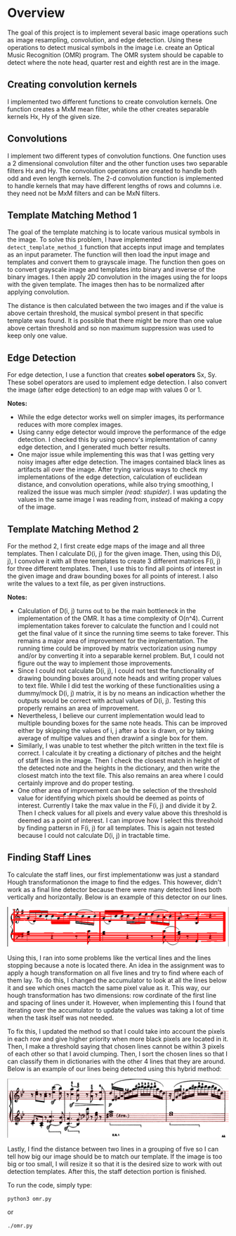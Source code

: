# Overview

The goal of this project is to implement several basic image operations such as image resampling, convolution, and edge detection. Using these operations to detect musical symbols in the image i.e. create an Optical Music Recognition (OMR) program. The OMR system should be capable to detect where the note head, quarter rest and eighth rest are in the image.

## Creating convolution kernels

I implemented two different functions to create convolution kernels. One function creates a MxM mean filter, while the other creates separable kernels Hx, Hy of the given size.

## Convolutions

I implement two different types of convolution functions. One function uses a 2 dimensional convolution filter and the other function uses two separable filters Hx and Hy. The convolution operations are created to handle both odd and even length kernels. The 2-d convolution function is implemented to handle kernels that may have different lengths of rows and columns i.e. they need not be MxM filters and can be MxN filters. 

## Template Matching Method 1

The goal of the template matching is to locate various musical symbols in the image. To solve this problem, I have implemented `detect_template_method_1` function that accepts input image and templates as an input parameter. The function will then load the input image and templates and convert them to grayscale image. The function then goes on to convert grayscale image and templates into binary and inverse of the binary images. I then apply 2D convolution in the images using the for loops with the given template. The images then has to be normalized after applying convolution. 

The distance is then calculated between the two images and if the value is above certain threshold, the musical symbol present in that specific template was found. It is possible that there might be more than one value above certain threshold and so non maximum suppression was used to keep only one value. 

## Edge Detection

For edge detection, I use a function that creates **sobel operators** Sx, Sy. These sobel operators are used to implement edge detection. I also convert the image (after edge detection) to an edge map with values 0 or 1. 

**Notes:**

* While the edge detector works well on simpler images, its performance reduces with more complex images.
* Using canny edge detector would improve the performance of the edge detection. I checked this by using opencv's implementation of canny edge detection, and I generated much better results. 
* One major issue while implementing this was that I was getting very noisy images after edge detection. The images contained black lines as artifacts all over the image. After trying various ways to check my implementations of the edge detection, calculation of euclidean distance, and convolution operations, while also trying smoothing, I realized the issue was much simpler *(read: stupider)*. I was updating the values in the same image I was reading from, instead of making a copy of the image. 

## Template Matching Method 2

For the method 2, I first create edge maps of the image and all three templates. Then I calculate D(i, j) for the given image. Then, using this D(i, j), I convolve it with all three templates to create 3 different matrices F(i, j) for three different templates. Then, I use this to find all points of interest in the given image and draw bounding boxes for all points of interest. I also write the values to a text file, as per given instructions. 

**Notes:**

* Calculation of D(i, j) turns out to be the main bottleneck in the implementation of the OMR. It has a time complexity of O(n^4). Current implementation takes forever to calculate the function and I could not get the final value of it since the running time seems to take forever. This remains a major area of improvement for the implementation. The running time could be improved by matrix vectorization using numpy and/or by converting it into a separable kernel problem. But, I could not figure out the way to implement those improvements.
* Since I could not calculate D(i, j), I could not test the functionality of drawing bounding boxes around note heads and writing proper values to text file. While I did test the working of these functionalities using a dummy/mock D(i, j) matrix, it is by no means an indicaction whether the outputs would be correct with actual values of D(i, j). Testing this properly remains an area of improvement.
* Nevertheless, I believe our current implementation would lead to multiple bounding boxes for the same note heads. This can be improved either by skipping the values of i, j after a box is drawn, or by taking average of multipe values and then drawinf a single box for them.
* Similarly, I was unable to test whether the pitch written in the text file is correct. I calculate it by creating a dictionary of pitches and the height of staff lines in the image. Then I check the closest match in height of the detected note and the heights in the dictionary, and then write the closest match into the text file. This also remains an area where I could certainly improve and do proper testing.
* One other area of improvement can be the selection of the threshold value for identifying which pixels should be deemed as points of interest. Currently I take the max value in the F(i, j) and divide it by 2. Then I check values for all pixels and every value above this threshold is deemed as a point of interest. I can improve how I select this threshold by finding pattersn in F(i, j) for all templates. This is again not tested because I could not calculate D(i, j) in tractable time.

## Finding Staff Lines
To calculate the staff lines, our first implementationw was just a standard Hough transformationon the image to find the edges. This however, didn't work as a final line detector because there were many detected lines both vertically and horizontally. Below is an example of this detector on our lines.

![Image1](output-images/hough.png)

Using this, I ran into some problems like the vertical lines and the lines stopping because a note is located there. An idea in the assignment was to apply a hough transformation on all five lines and try to find where each of them lay. To do this, I changed the accumulator to look at all the lines below it and see which ones mactch the same pixel value as it. This way, our hough transformation has two dimensions: row cordinate of the first line and spacing of lines under it. However, when implementing this I found that iterating over the accumulator to update the values was taking a lot of time when the task itself was not needed.

To fix this, I updated the method so that I could take into account the pixels in each row and give higher priority when more black pixels are located in it. Then, I make a threshold saying that chosen lines cannot be within 3 pixels of each other so that I avoid clumping. Then, I sort the chosen lines so that I can classify them in dictionaries with the other 4 lines that they are around. Below is an example of our lines being detected using this hybrid method:

![Image1](output-images/staff_detect.png)

Lastly, I find the distance between two lines in a grouping of five so I can tell how big our image should be to match our template. If the image is too big or too small, I will resize it so that it is the desired size to work with out detection templates. After this, the staff detection portion is finished.

To run the code, simply type:

```
python3 omr.py
```
or
```
./omr.py
```


